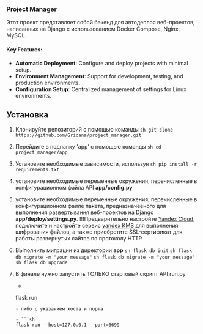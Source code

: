 ### Project Manager 
 
Этот проект представляет собой бэкенд для автодеплоя веб-проектов, написанных на Django с использованием Docker Compose, Nginx, MySQL.
 
#### Key Features: 
- **Automatic Deployment**: Configure and deploy projects with minimal setup. 
- **Environment Management**: Support for development, testing, and production environments. 
- **Configuration Setup**: Centralized management of settings for Linux environments.

## Установка

1. Клонируйте репозиторий с помощью команды ```sh git clone https://github.com/Gricana/project_manager.git```
2. Перейдите в подпапку 'app' с помощью команды ```sh cd project_manager/app```
3. Установите необходимые зависимости, используя ```sh pip install -r requirements.txt```
4. установите необходимые переменные окружения, перечисленные в конфигурационном файла API **app/config.py**
5. установите необходимые переменные окружения, перечисленные в конфигурационном файле пакета, предназначееного для выполнения развертывания веб-проектов на Django **app/deploy/settings.py**.
   !!!Предварительно настройте [Yandex Cloud](https://yandex.cloud/), подключите и настройте сервис [yandex KMS](https://yandex.cloud/ru/docs/kms/) для выполнения шифрования файлов, а также приобретите SSL-сертификат для работы развернутых сайтов по протоколу HTTP
6. ВЫполнить миграции из директории **app**
   ```sh flask db init```
   ```sh flask db migrate -m "your message"```
   ```sh flask db migrate -m "your message"```
   ```sh flask db upgrade```
7. В финале нужно запустить ТОЛЬКО стартовый скрипт API run.py
   
   - ```sh
   flask run
   ```
   - либо с указанием хоста и порта
   
   - ```sh
   flask run --host=127.0.0.1 --port=6699
   ```
